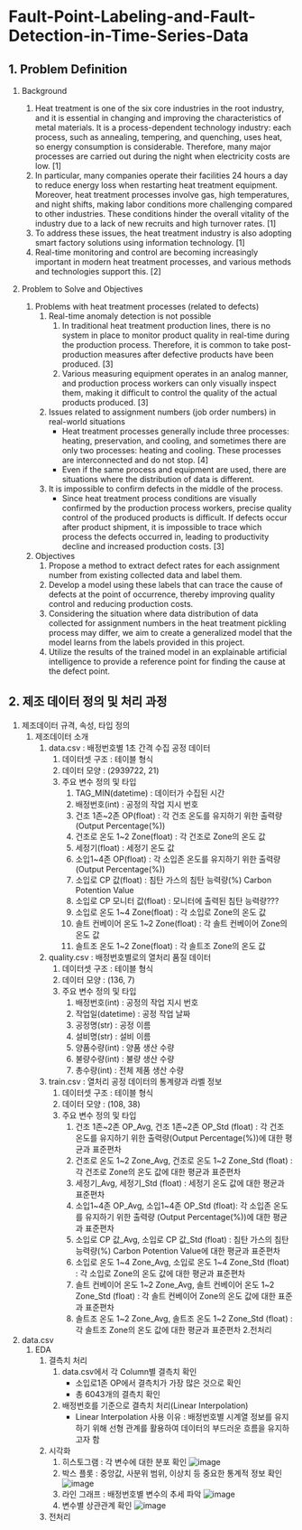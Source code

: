 # Fault-Point-Labeling-and-Fault-Detection-in-Time-Series-Data

## 1. Problem Definition


1. Background

    1. Heat treatment is one of the six core industries in the root industry, and it is essential in changing and improving the characteristics of metal materials. It is a process-dependent technology industry: each process, such as annealing, tempering, and quenching, uses heat, so energy consumption is considerable. Therefore, many major processes are carried out during the night when electricity costs are low. [1]
    2. In particular, many companies operate their facilities 24 hours a day to reduce energy loss when restarting heat treatment equipment. Moreover, heat treatment processes involve gas, high temperatures, and night shifts, making labor conditions more challenging compared to other industries. These conditions hinder the overall vitality of the industry due to a lack of new recruits and high turnover rates. [1]
    3. To address these issues, the heat treatment industry is also adopting smart factory solutions using information technology. [1]
    4. Real-time monitoring and control are becoming increasingly important in modern heat treatment processes, and various methods and technologies support this. [2]
  


2. Problem to Solve and Objectives
    1. Problems with heat treatment processes (related to defects)
        1. Real-time anomaly detection is not possible
            1. In traditional heat treatment production lines, there is no system in place to monitor product quality in real-time during the production process. Therefore, it is common to take post-production measures after defective products have been produced. [3]
            2. Various measuring equipment operates in an analog manner, and production process workers can only visually inspect them, making it difficult to control the quality of the actual products produced. [3]
        2. Issues related to assignment numbers (job order numbers) in real-world situations
            - Heat treatment processes generally include three processes: heating, preservation, and cooling, and sometimes there are only two processes: heating and cooling. These processes are interconnected and do not stop. [4]
            - Even if the same process and equipment are used, there are situations where the distribution of data is different.
        3. It is impossible to confirm defects in the middle of the process.
            - Since heat treatment process conditions are visually confirmed by the production process workers, precise quality control of the produced products is difficult. If defects occur after product shipment, it is impossible to trace which process the defects occurred in, leading to productivity decline and increased production costs. [3]
    2. Objectives
        1. Propose a method to extract defect rates for each assignment number from existing collected data and label them.
        2. Develop a model using these labels that can trace the cause of defects at the point of occurrence, thereby improving quality control and reducing production costs.
        3. Considering the situation where data distribution of data collected for assignment numbers in the heat treatment pickling process may differ, we aim to create a generalized model that the model learns from the labels provided in this project.
        4. Utilize the results of the trained model in an explainable artificial intelligence to provide a reference point for finding the cause at the defect point.
      


## 2. 제조 데이터 정의 및 처리 과정

1. 제조데이터 규격, 속성, 타입 정의
    1. 제조데이터 소개
        1. data.csv : 배정번호별 1초 간격 수집 공정 데이터
            1. 데이터셋 구조 : 테이블 형식
            2. 데이터 모양 : (2939722, 21)
            3. 주요 변수 정의 및 타입
                1. TAG_MIN(datetime) : 데이터가 수집된 시간
                2. 배정번호(int) : 공정의 작업 지시 번호
                3. 건조 1존~2존 OP(float) : 각 건조 온도를 유지하기 위한 출력량 (Output Percentage(%))
                4. 건조로 온도 1~2 Zone(float) : 각 건조로 Zone의 온도 값
                5. 세정기(float) : 세정기 온도 값
                6. 소입1~4존 OP(float) : 각 소입존 온도를 유지하기 위한 출력량 (Output Percentage(%))
                7. 소입로 CP 값(float) : 침탄 가스의 침탄 능력량(%) Carbon Potention Value
                8. 소입로 CP 모니터 값(float) : 모니터에 출력된 침탄 능력량???
                9. 소입로 온도 1~4 Zone(float) : 각 소입로 Zone의 온도 값
                10. 솔트 컨베이어 온도 1~2 Zone(float) : 각 솔트 컨베이어 Zone의 온도 값
                11. 솔트조 온도 1~2 Zone(float) : 각 솔트조 Zone의 온도 값
          2. quality.csv : 배정번호별로의 열처리 품질 데이터
              1. 데이터셋 구조 : 테이블 형식
              2. 데이터 모양 : (136, 7)
              3. 주요 변수 정의 및 타입
                  1. 배정번호(int) : 공정의 작업 지시 번호
                  2. 작업일(datetime) : 공정 작업 날짜
                  3. 공정명(str) : 공정 이름
                  4. 설비명(str) : 설비 이름
                  5. 양품수량(int) : 양품 생산 수량
                  6. 불량수량(int) : 불량 생산 수량
                  7. 총수량(int) : 전체 제품 생산 수량
        3. train.csv : 열처리 공정 데이터의 통계량과 라벨 정보
              1. 데이터셋 구조 : 테이블 형식
              2. 데이터 모양 : (108, 38)
              3. 주요 변수 정의 및 타입
                  1. 건조 1존~2존 OP_Avg, 건조 1존~2존 OP_Std (float) : 각 건조 온도를 유지하기 위한 출력량(Output Percentage(%))에 대한 평균과 표준편차 
                  2. 건조로 온도 1~2 Zone_Avg, 건조로 온도 1~2 Zone_Std (float) : 각 건조로 Zone의 온도 값에 대한 평균과 표준편차
                  3. 세정기_Avg, 세정기_Std (float) : 세정기 온도 값에 대한 평균과 표준편차
                  4. 소입1~4존 OP_Avg, 소입1~4존 OP_Std (float): 각 소입존 온도를 유지하기 위한 출력량 (Output Percentage(%))에 대한 평균과 표준편차
                  5. 소입로 CP 값_Avg, 소입로 CP 값_Std (float) : 침탄 가스의 침탄 능력량(%) Carbon Potention Value에 대한 평균과 표준편차
                  6. 소입로 온도 1~4 Zone_Avg, 소입로 온도 1~4 Zone_Std (float) : 각 소입로 Zone의 온도 값에 대한 평균과 표준편차
                  7. 솔트 컨베이어 온도 1~2 Zone_Avg, 솔트 컨베이어 온도 1~2 Zone_Std (float) : 각 솔트 컨베이어 Zone의 온도 값에 대한 표준과 표준편차
                  8. 솔트조 온도 1~2 Zone_Avg, 솔트조 온도 1~2 Zone_Std (float) : 각 솔트조 Zone의 온도 값에 대한 평균과 표준편차
2.전처리
  1. data.csv
      1. EDA
          1. 결측치 처리
              1. data.csv에서 각 Column별 결측치 확인
                  - 소입로1존 OP에서 결측치가 가장 많은 것으로 확인
                  - 총 6043개의 결측치 확인
              2. 배정번호를 기준으로 결측치 처리(Linear Interpolation)
                  -  Linear Interpolation 사용 이유 : 배정번호별 시계열 정보를 유지하기 위해 선형 관계를 활용하여 데이터의 부드러운 흐름을 유지하고자 함
          2. 시각화
              1. 히스토그램 : 각 변수에 대한 분포 확인
                 ![image](https://github.com/jeewonkimm2/Fault_Point_Labeling_and_Fault_Detection_in_Time_Series_Data/assets/108987773/120f90d2-523e-4d84-bbd2-69a7f7b994bc)
              2. 박스 플롯 : 중앙값, 사분위 범위, 이상치 등 중요한 통계적 정보 확인
                 ![image](https://github.com/jeewonkimm2/Fault_Point_Labeling_and_Fault_Detection_in_Time_Series_Data/assets/108987773/b8211ab9-1279-4da9-aa82-f8cc9afd2d3b)
              3. 라인 그래프 : 배정번호별 변수의 추세 파악
                 ![image](https://github.com/jeewonkimm2/Fault_Point_Labeling_and_Fault_Detection_in_Time_Series_Data/assets/108987773/9eeddcd9-fbbe-41f4-9068-f80a4993a74a)
              4. 변수별 상관관계 확인
                 ![image](https://github.com/jeewonkimm2/Fault_Point_Labeling_and_Fault_Detection_in_Time_Series_Data/assets/108987773/4585a396-f213-47b4-8733-75b538041f43)
          3. 전처리
   
